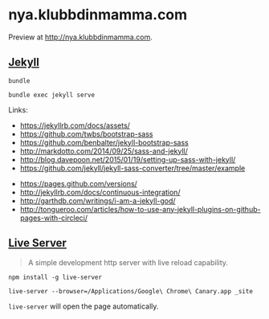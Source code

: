 # nya.klubbdinmamma.com

Preview at http://nya.klubbdinmamma.com.

## [Jekyll](https://jekyllrb.com/)

    bundle

    bundle exec jekyll serve

Links:

* https://jekyllrb.com/docs/assets/
* https://github.com/twbs/bootstrap-sass
* https://github.com/benbalter/jekyll-bootstrap-sass
* http://markdotto.com/2014/09/25/sass-and-jekyll/
* http://blog.davepoon.net/2015/01/19/setting-up-sass-with-jekyll/
* https://github.com/jekyll/jekyll-sass-converter/tree/master/example

<!-- -->

* https://pages.github.com/versions/
* http://jekyllrb.com/docs/continuous-integration/
* http://garthdb.com/writings/i-am-a-jekyll-god/
* http://tongueroo.com/articles/how-to-use-any-jekyll-plugins-on-github-pages-with-circleci/

## [Live Server](https://github.com/tapio/live-server)

> A simple development http server with live reload capability.

    npm install -g live-server

    live-server --browser=/Applications/Google\ Chrome\ Canary.app _site

`live-server` will open the page automatically.
